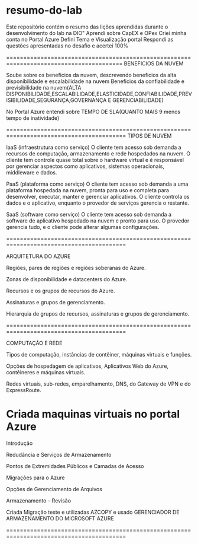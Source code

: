 # resumo-do-lab
Este repositório contém o resumo das lições aprendidas durante o desenvolvimento do lab na DIO"
Aprendi sobre CapEX e OPex
Criei minha conta no Portal Azure
Defini Tema e Visualização portal 
Respondi as questões apresentadas no desafio e acertei 100%

========================================================================================
BENEFICIOS DA NUVEM

Soube sobre os beneficios da nuvem, descrevendo beneficios da alta disponibilidade e escalabilidade na nuvem
Beneficios da confiabilidade e previsibilidade na nuvem(ALTA DISPONIBILIDADE,ESCALABILIDADE,ELASTICIDADE,CONFIABILIDADE,PREVISIBILIDADE,SEGURANÇA,GOVERNANÇA E GERENCIABILIDADE)

No Portal Azure entendi sobre TEMPO DE SLA(QUANTO MAIS 9 menos tempo de inatividade)

=========================================================================================
TIPOS DE NUVEM

IaaS (infraestrutura como serviço)
O cliente tem acesso sob demanda a recursos de computação, armazenamento e rede hospedados na nuvem. O cliente tem controle quase total sobre o hardware virtual e é responsável por gerenciar aspectos como aplicativos, sistemas operacionais, middleware e dados. 

PaaS (plataforma como serviço)
O cliente tem acesso sob demanda a uma plataforma hospedada na nuvem, pronta para uso e completa para desenvolver, executar, manter e gerenciar aplicativos. O cliente controla os dados e o aplicativo, enquanto o provedor de serviços gerencia o restante. 

SaaS (software como serviço)
O cliente tem acesso sob demanda a software de aplicativo hospedado na nuvem e pronto para uso. O provedor gerencia tudo, e o cliente pode alterar algumas configurações.

=========================================================================================

ARQUITETURA DO AZURE 

Regiões, pares de regiões e regiões soberanas do Azure.

Zonas de disponibilidade e datacenters do Azure.

Recursos e os grupos de recursos do Azure.

Assinaturas e grupos de gerenciamento.

Hierarquia de grupos de recursos, assinaturas e grupos de gerenciamento.

=========================================================================================

COMPUTAÇÃO E REDE

Tipos de computação, instâncias de contêiner, máquinas virtuais e funções.

Opções de hospedagem de aplicativos, Aplicativos Web do Azure, contêineres e máquinas virtuais.

Redes virtuais, sub-redes,  emparelhamento, DNS, do Gateway de VPN e do ExpressRoute.

Criada maquinas virtuais no portal Azure
=========================================================================================

Introdução

Redudância e Serviços de Armazenamento

Pontos de Extremidades Públicos e Camadas de Acesso

Migrações para o Azure

Opções de Gerenciamento de Arquivos

Armazenamento – Revisão

Criada Migração teste e utilizadas AZCOPY e usado GERENCIADOR DE ARMAZENAMENTO DO MICROSOFT AZURE

=========================================================================================


